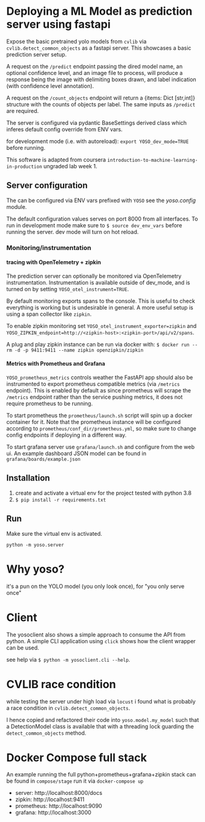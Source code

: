# Deploying a ML Model as prediction server using fastapi

Expose the basic pretrained yolo models from `cvlib`
via `cvlib.detect_common_objects` as a fastapi server.
This showcases a basic prediction server setup.

A request on the `/predict` endpoint passing the dired model name,
an optional confidence level, and an image file to process, will
produce a response being the image with delimiting boxes drawn,
and label indication (with confidence level annotation).

A request on the `/count_objects` endpoint will return a {items: Dict [str,int]}
structure with the counts of objects per label. The same inputs as `/predict` are required.

The server is configured via pydantic BaseSettings derived class
which inferes default config override from ENV vars.

for development mode (i.e. with autoreload):
`export YOSO_dev_mode=TRUE` before running.

This software is adapted from coursera `introduction-to-machine-learning-in-production`
ungraded lab week 1.


## Server configuration

The can be configured via ENV vars prefixed with `YOSO`
see the *yoso.config* module.

The default configuration values serves on port 8000 from all interfaces.
To run in development mode make sure to `$ source dev_env_vars` before running the server.
dev mode will turn on hot reload.

### Monitoring/instrumentation

#### tracing with OpenTelemetry + zipkin
The prediction server can optionally be monitored via OpenTelemetry
instrumentation.  Instrumentation is available outside of dev_mode,
and is turned on by setting `YOSO_otel_instrument=TRUE`.

By default monitoring exports spans to the console. This is useful to
check everything is working but is undesirable in general. A more
useful setup is using a span collector like `zipkin`.

To enable zipkin monitoring set `YOSO_otel_instrument_exporter=zipkin`
and `YOSO_ZIPKIN_endpoint=http://<zipkin-host>:<zipkin-port>/api/v2/spans`.

A plug and play zipkin instance can be run via docker with:
`$ docker run --rm -d -p 9411:9411 --name zipkin openzipkin/zipkin`

#### Metrics with Prometheus and Grafana
`YOSO_prometheus_metrics` controls weather the FastAPI app should also be instrumented
to export prometheus compatible metrics (via `/metrics` endpoint).
This is enabled by default as since prometheus will scrape the `/metrics` endpoint
rather than the service pushing metrics, it does not require prometheus to be running.

To start prometheus the `prometheus/launch.sh` script will spin up a docker container for it.
Note that the prometheus instance will be configured according to `prometheus/conf_dir/prometheus.yml`,
so make sure to change config endpoints if deploying in a different way.

To start grafana server use `grafana/launch.sh` and configure from the web ui.
An example dashboard JSON model can be found in `grafana/boards/example.json`


## Installation

1. create and activate a virtual env for the project
   tested with python 3.8
2. `$ pip install -r requirements.txt`

## Run

Make sure the virtual env is activated.

`python -m yoso.server`


# Why yoso?
it's a pun on the YOLO model (you only look once), for "you only serve once"


# Client

The yosoclient also shows a simple approach to consume the API from python.
A simple CLI application using `click` shows how the client wrapper can be used.

see help via `$ python -m yosoclient.cli --help`.


# CVLIB race condition

while testing the server under high load via `locust` i found what is probably a race
condition in `cvlib.detect_common_objects`.

I hence copied and refactored their code into `yoso.model.my_model` such that a DetectionModel
class is available that with a threading lock guarding the `detect_common_objects` method.


# Docker Compose full stack

An example running the full python+prometheus+grafana+zipkin stack can be found in `compose/stage`
run it via `docker-compose up`

- server: http://localhost:8000/docs
- zipkin: http://localhost:9411
- prometheus: http://localhost:9090
- grafana: http://localhost:3000
